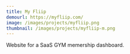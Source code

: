 ```yaml
---
title: My Fliip
demourl: https://myfliip.com/
image: /images/projects/myfliip.png
thumbnail: /images/projects/myfliip-m.png
--- 
```


Website for a SaaS GYM memership dashboard.